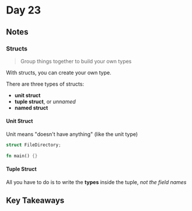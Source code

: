 # Day 23

## Notes

### Structs

> Group things together to build your own types

With structs, you can create your own type.

There are three types of structs:

- **unit struct**
- **tuple struct**, or *unnamed*
- **named struct**

#### Unit Struct

Unit means "doesn't have anything" (like the unit type)

```rust
struct FileDirectory;
 
fn main() {}
```

#### Tuple Struct

All you have to do is to write the **types** inside the tuple, *not the field names*

## Key Takeaways

